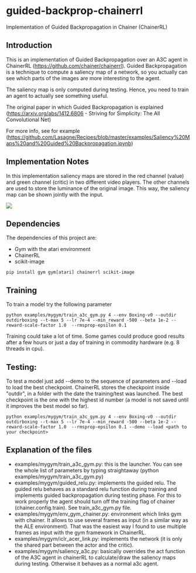 # guided-backprop-chainerrl
Implementation of Guided Backpropagation in Chainer (ChainerRL)

## Introduction

This is an implementation of Guided Backpropagation over an A3C agent in ChainerRL (https://github.com/chainer/chainerrl). Guided Backpropagation is a technique to compute a saliency map of a network, so you actually can see which parts of the images are more interesting to the agent.

The saliency map is only computed during testing. Hence, you need to train an agent to actually see something useful.

The original paper in which Guided Backpropagation is explained (https://arxiv.org/abs/1412.6806 - Striving for Simplicity: The All Convolutional Net)

For more info, see for example (https://github.com/Lasagne/Recipes/blob/master/examples/Saliency%20Maps%20and%20Guided%20Backpropagation.ipynb)

## Implementation Notes

In this implementation saliency maps are stored in the red channel (value) and green channel (critic) in two different video players. The other channels are used to store the luminance of the original image. This way, the saliency map can be shown jointly with the input.

![](https://user-images.githubusercontent.com/7602074/31092790-c9834870-a7af-11e7-98c1-5accd274acea.gif)

## Dependencies

The dependencies of this project are:

* Gym with the atari environment
* ChainerRL
* scikit-image

```
pip install gym gym[atari] chainerrl scikit-image
```

## Training

To train a model try the following parameter

```
python examples/mygym/train_a3c_gym.py 4 --env Boxing-v0 --outdir outdirboxing --t-max 5 --lr 7e-4 --min_reward -500 --beta 1e-2 --reward-scale-factor 1.0  --rmsprop-epsilon 0.1 

```

Training could take a lot of time. Some games could produce good results after a few hours or just a day of training in commodity hardware (e.g. 8 threads in cpu). 

## Testing:

To test a model just add --demo to the sequence of parameters and --load to load the best checkpoint. ChainerRL stores the checkpoint inside "outdir", in a folder with the date the training/test was launched. The best checkpoint is the one with the highest id number (a model is not saved until it improves the best model so far).

```
python examples/mygym/train_a3c_gym.py 4 --env Boxing-v0 --outdir outdirboxing --t-max 5 --lr 7e-4 --min_reward -500 --beta 1e-2 --reward-scale-factor 1.0  --rmsprop-epsilon 0.1 --demo --load <path to your checkpoint>
```

## Explanation of the files

* examples/mygym/train_a3c_gym.py: this is the launcher. You can see the whole list of parameters by typing straightaway (python examples/mygym/train_a3c_gym.py)
* examples/mygym/guided_relu.py: implements the guided relu. The guided relu behaves as a standard relu function during training and implements guided backpropagation during testing phase. For this to work properly the agent should turn off the training flag of chainer (chainer.config.train). See train_a3c_gym.py file.
* examples/mygym/env_gym_chainer.py: environment which links gym with chainer. It allows to use several frames as input (in a similar way as the ALE environment). That was the easiest way I found to use multiple frames as input with the gym framework in ChainerRL.
* examples/mygym/iclr_acer_link.py: implements the network (it is only the shared part between the actor and the critic). 
* examples/mygym/saliency_a3c.py: basically overrides the act function of the A3C agent in chainerRL to calculate/draw the saliency maps during testing. Otherwise it behaves as a normal a3c agent.
